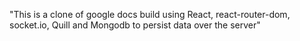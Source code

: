 "This is a clone of google docs build using React, react-router-dom, socket.io, Quill and Mongodb to persist data over the server" 
